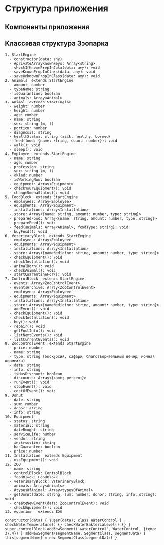 # Структура приложения
## Компоненты приложения
## Классовая структура Зоопарка
    1. StartEngine
      - constructor(data: any)
      - #privateArrayKnownKeys: Array<string>
      - checkIfKnownPropInData(data: any): void
      - saveKnownPropInClass(data: any): void
      - saveUnknownPropInClass(data: any): void
    2. Animals  extends StartEngine
      - amount: number
      - typeName: string
      - isQuarantine: boolean
      - animals: Array<Animal>
    3. Animal  extends StartEngine
      - weight: number
      - height: number
      - age: number
      - name: string
      - sex: string (m, f)
      - portion: number
      - diagnosis: string
      - healthStatus: string (sick, healthy, borned)
      - feed(food: {name: string, count: number}): void
      - walk(): void
      - sleep(): void
    4. Employee  extends StartEngine 
      - name: string 
      - age: number 
      - profession: string 
      - sex: string (m, f)
      - oklad: number
      - isWorkingNow: boolean
      - equipment: Array<Equipment>
      - checkYourEquipment(): void
      - changeSmenaStatus(): void
    5. FoodBlock  extends StartEngine  
      - employees: Array<Employee>
      - equipments: Array<Equipment>
      - installations: Array<Installation>
      - store: Array<{name: string, amount: number, type: string}>
      - preparedFood: Array<{name: string, amount: number, type: string}>
      - prepareFeed(): void
      - feed(animals: Array<Animal>, foodType: string): void
      - buyFood(): void
    6. VeterinaryBlock  extends StartEngine  
      - employees: Array<Employee>
      - equipments: Array<Equipment>
      - installations: Array<Installation>
      - store: Array<{nameMedicine: string, amount: number, type: string}>
      - checkEquipment(): void
      - checkInstallation(): void
      - animalBorn(): void
      - checkAnimal(): void
      - startQuarantineFor(): void
    7. ControlBlock  extends StartEngine  
      - events: Array<ZooControlEvent>
      - eventsArchive: Array<ZooControlEvent>
      - employees: Array<Employee>
      - equipments: Array<Equipment>
      - installations: Array<Installation>
      - store: Array<{nameMedicine: string, amount: number, type: string}>
      - addEvent(): void
      - checkEquipment(): void
      - checkInstallation(): void
      - buy(): void
      - repair(): void
      - getFoolInfo(): void
      - listNextEvents(): void
      - listCurrentEvents(): void
    8. ZooControlEvent  extends StartEngine 
      - price: number
      - name: string
      - type: string (экскурсия, сафари, благотворительный вечер, ночная кормежка)
      - date: string
      - info: string
      - isHasDiscount: boolean
      - discounts: Array<{name; percent}>
      - runEvent(): void
      - stopEvent(): void
      - costOfEvent(): void
    9. Donut  
      - date: string
      - sum: number
      - donor: string
      - info: string
    10. Equipment
      - status: string
      - material: string
      - dateBought: string
      - serviceLife: number
      - vendor: string
      - instruction: string
      - hasGuarantee: boolean
      - price: number
    11. Installation  extends Equipment
      - useEquipment(): void
    12. ZOO 
      - name: string
      - controlBlock: ControlBlock
      - foodBlock: FoodBlock
      - veterinaryBlock: VeterinaryBlock
      - animals: Array<Animals>
      - #typesOfAnimal: Array<typesOfAnimal>
      - getDonut(date: string, sum: number, donor: string, info: string): void
      - createNewEvent(data: ZooControlEvent): void 
      - checkEquipment(): void
    13. Aquarium   extends ZOO
   `constructor(data) {
      super(data);
      class WaterControl {
      checkWaterTemperature() {}
      checkWaterBakteriaLevel() {}
      }
      super.controlBlock.addNewSegment('waterControl', WaterControl, {temp: 37.4})
   }
   addNewSegment(segmentName, SegmentClass, segmentData) {
      this[segmentName] = new SegmentClass(segmentData)
   }
   `

